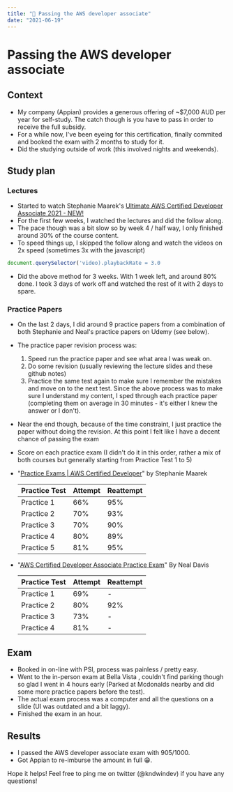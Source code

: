 ```yaml
---
title: "🎉 Passing the AWS developer associate"
date: "2021-06-19"
---
```

# Passing  the AWS developer associate
## Context
- My company (Appian) provides a generous offering of ~$7,000 AUD per year for self-study. The catch though is you have to  pass in order to receive the full subsidy.
- For a while now, I've been eyeing for this certification, finally commited and booked the exam with 2 months to study for it.
- Did the studying outside of work (this involved nights and weekends).
## Study plan
### Lectures
- Started to watch Stephanie Maarek's [Ultimate AWS Certified Developer Associate 2021 - NEW!](https://appian.udemy.com/course/aws-certified-developer-associate-dva-c01/learn/lecture/12203058?start=0#overview)
- For the first few weeks, I watched the lectures and did the follow along. 
- The pace though was a bit slow so by week 4 / half way, I only finished around 30% of the course content.
- To speed things up, I skipped the follow along and watch the videos on 2x speed (sometimes 3x with the javascript)
```javascript
document.querySelector('video).playbackRate = 3.0
```
- Did the above method for 3 weeks. With 1 week left, and around 80% done. I took 3 days of work off and watched the rest of it with 2 days to spare.
### Practice Papers
- On the last 2 days, I did around 9 practice papers from a combination of both Stephanie and Neal's practice papers on Udemy (see below). 
- The practice paper revision process was:
	1. Speed run the practice paper and see what area I was weak on.
	2. Do some revision (usually reviewing the lecture slides and these github notes)
	3. Practice the same test again to make sure I remember the mistakes and move on to the next test.
	Since the above process was to make sure I understand my content, I sped through each practice paper (completing them on average in 30 minutes - it's either I knew the answer or I don't).
- Near the end though, because of the time constraint, I just practice the paper without doing the revision. At this point I felt like I have a decent chance of passing the exam

- Score on each practice exam (I didn't do it in this order, rather a mix of both courses but generally starting from Practice Test 1 to 5)

- "[Practice Exams | AWS Certified Developer](https://appian.udemy.com/course/aws-certified-developer-associate-practice-tests-dva-c01/)" by Stephanie Maarek

	| Practice Test | Attempt | Reattempt|
	| --- | --- | --- |
	| Practice 1 | 66% | 95% |
	| Practice 2 | 70% | 93% |
	| Practice 3 | 70% | 90% |
	| Practice 4 | 80% | 89% |
	| Practice 5 | 81% | 95% |

- "[AWS Certified Developer Associate Practice Exam](https://appian.udemy.com/course/aws-developer-associate-practice-exams)" By Neal Davis

	| Practice Test | Attempt | Reattempt|
	| --- | --- | --- |
	| Practice 1 | 69% | - |
	| Practice 2 | 80% | 92% |
	| Practice 3 | 73% | - |
	| Practice 4 | 81% | - |
	
## Exam
- Booked in on-line with PSI, process was painless / pretty easy.
- Went to the in-person exam at Bella Vista , couldn't find parking though so glad I went in 4 hours early (Parked at Mcdonalds nearby and did some more practice papers before the test).
- The actual exam process was a computer and all the questions on a slide (UI was outdated and a bit laggy).
- Finished the exam in an hour.
## Results
- I passed the AWS developer associate exam with 905/1000.
- Got Appian to re-imburse the amount in full 😁.

Hope it helps! Feel free to ping me on twitter (@kndwindev) if you have any questions!
